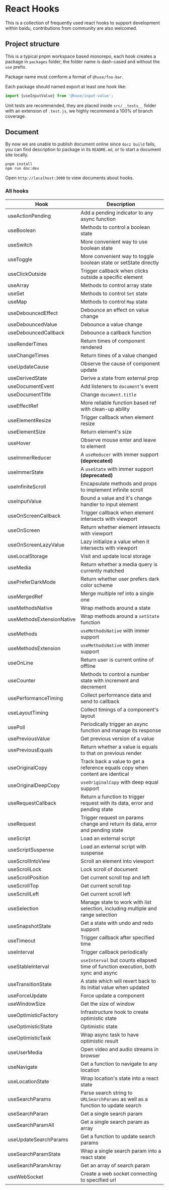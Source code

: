 # React Hooks

This is a collection of frequently used react hooks to support development within baidu, contributions from community are also welcomed.

## Project structure

This is a typical pnpm workspace based monorepo, each hook creates a package in `packages` folder, the folder name is dash-cased and without the `use` prefix.

Package name must comform a format of `@huse/foo-bar`.

Each package should named export at least one hook like:

```js
import {useInputValue} from '@huse/input-value';
```

Unit tests are recommended, they are placed inside `src/__tests__` folder with an extension of `.test.js`, we highly recommend a 100% of branch coverage.

## Document

By now we are unable to publish document online since `docz build` fails, you can find description to package in its `README.md`, or to start a document site locally.

```
pnpm install
npm run doc:dev
```

Open `http://localhost:3000` to view documents about hooks.

### All hooks

| Hook | Description |
| ---- | ----------- |
| useActionPending | Add a pending indicator to any async function |
| useBoolean | Methods to control a boolean state |
| useSwitch | More convenient way to use boolean state |
| useToggle | More convenient way to toggle boolean state or setState directly |
| useClickOutside | Trigger callback when clicks outside a specific element |
| useArray | Methods to control array state |
| useSet | Methods to control `Set` state |
| useMap | Methods to control `Map` state |
| useDebouncedEffect | Debounce an effect on value change |
| useDebouncedValue | Debounce a value change |
| useDebouncedCallback | Debounce a callback function |
| useRenderTimes | Return times of component rendered |
| useChangeTimes | Return times of a value changed |
| useUpdateCause | Observe the cause of component update |
| useDerivedState | Derive a state from external prop |
| useDocumentEvent | Add listeners to `document`'s event |
| useDocumentTitle | Change `document.title` |
| useEffectRef | More reliable function based ref with clean-up ability |
| useElementResize | Trigger callback when element resize |
| useElementSize | Return element's size |
| useHover | Observe mouse enter and leave to element |
| useImmerReducer | A `useReducer` with immer support **(deprecated)** |
| useImmerState | A `useState` with immer support **(deprecated)** |
| useInfiniteScroll | Encapsulate methods and props to implement infinite scroll |
| useInputValue | Bound a value and it's change handler to input element |
| useOnScreenCallback | Trigger callback when element intersects with viewport |
| useOnScreen | Return whether element intesects with viewport |
| useOnScreenLazyValue | Lazy initialize a value when it intersects with viewport |
| useLocalStorage | Visit and update local storage |
| useMedia | Return whether a media query is currently matched |
| usePreferDarkMode | Return whether user prefers dark color scheme |
| useMergedRef | Merge multiple ref into a single one |
| useMethodsNative | Wrap methods around a state |
| useMethodsExtensionNative | Wrap methods around a `setState` function |
| useMethods | `useMethodsNative` with immer support |
| useMethodsExtension | `useMethodsNative` with immer support |
| useOnLine | Return user is current online of offline |
| useCounter | Methods to control a number state with increment and decrement |
| usePerformanceTiming | Collect performance data and send to callback |
| useLayoutTiming | Collect timings of a component's layout |
| usePoll | Periodically trigger an async function and manage its response |
| usePreviousValue | Get previous version of a value |
| usePreviousEquals | Return whether a value is equals to that on previous render |
| useOriginalCopy | Track back a value to get a reference equals copy when content are identical |
| useOriginalDeepCopy | `useOriginalCopy` with deep equal support |
| useRequestCallback | Return a function to trigger request with its data, error and pending state |
| useRequest | Trigger request on params change and return its data, error and pending state |
| useScript | Load an external script |
| useScriptSuspense | Load an external script with suspense |
| useScrollIntoView | Scroll an element into viewport |
| useScrollLock | Lock scroll of document |
| useScrollPosition | Get current scroll top and left |
| useScrollTop | Get current scroll top |
| useScrollLeft | Get current scroll left |
| useSelection | Manage state to work with list selection, including multiple and range selection |
| useSnapshotState | Get a state with undo and redo support |
| useTimeout | Trigger callback after specified time |
| useInterval | Trigger callback periodically |
| useStableInterval | `useInterval` but counts ellapsed time of function execution, both sync and async |
| useTransitionState | A state which will revert back to its initial value when updated |
| useForceUpdate | Force update a component |
| useWindowSize | Get the size of window |
| useOptimisticFactory | Infrastructure hook to create optimistic state |
| useOptimisticState | Optimistic state |
| useOptimisticTask | Wrap async task to have optimistic result |
| useUserMedia | Open video and audio streams in browser |
| useNavigate | Get a function to navigate to any location |
| useLocationState | Wrap location's state into a react state |
| useSearchParams | Parse search string to `URLSearchParams` as well as a function to update search |
| useSearchParam | Get a single search param |
| useSearchParamAll | Get a single search param as array |
| useUpdateSearchParams | Get a function to update search params |
| useSearchParamState | Wrap a single search param into a react state |
| useSearchParamArray | Get an array of search param |
| useWebSocket | Create a web socket connecting to specified url |
